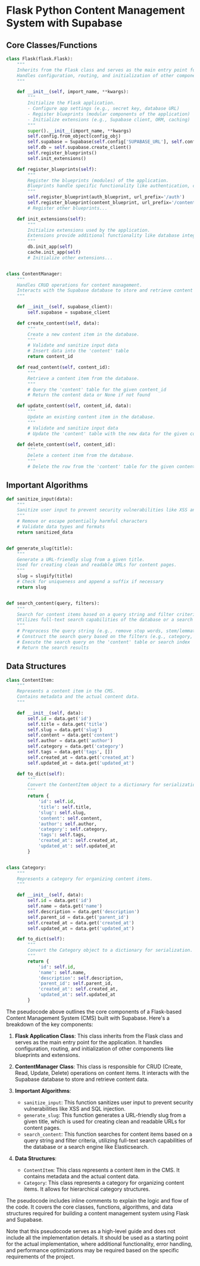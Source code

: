 # Flask Python Content Management System with Supabase

## Core Classes/Functions

```python
class Flask(flask.Flask):
    """
    Inherits from the Flask class and serves as the main entry point for the application.
    Handles configuration, routing, and initialization of other components.
    """

    def __init__(self, import_name, **kwargs):
        """
        Initialize the Flask application.
        - Configure app settings (e.g., secret key, database URL)
        - Register blueprints (modular components of the application)
        - Initialize extensions (e.g., Supabase client, ORM, caching)
        """
        super().__init__(import_name, **kwargs)
        self.config.from_object(config_obj)
        self.supabase = Supabase(self.config['SUPABASE_URL'], self.config['SUPABASE_KEY'])
        self.db = self.supabase.create_client()
        self.register_blueprints()
        self.init_extensions()

    def register_blueprints(self):
        """
        Register the blueprints (modules) of the application.
        Blueprints handle specific functionality like authentication, content management, etc.
        """
        self.register_blueprint(auth_blueprint, url_prefix='/auth')
        self.register_blueprint(content_blueprint, url_prefix='/content')
        # Register other blueprints...

    def init_extensions(self):
        """
        Initialize extensions used by the application.
        Extensions provide additional functionality like database integration, caching, etc.
        """
        db.init_app(self)
        cache.init_app(self)
        # Initialize other extensions...


class ContentManager:
    """
    Handles CRUD operations for content management.
    Interacts with the Supabase database to store and retrieve content data.
    """

    def __init__(self, supabase_client):
        self.supabase = supabase_client

    def create_content(self, data):
        """
        Create a new content item in the database.
        """
        # Validate and sanitize input data
        # Insert data into the 'content' table
        return content_id

    def read_content(self, content_id):
        """
        Retrieve a content item from the database.
        """
        # Query the 'content' table for the given content_id
        # Return the content data or None if not found

    def update_content(self, content_id, data):
        """
        Update an existing content item in the database.
        """
        # Validate and sanitize input data
        # Update the 'content' table with the new data for the given content_id

    def delete_content(self, content_id):
        """
        Delete a content item from the database.
        """
        # Delete the row from the 'content' table for the given content_id
```

## Important Algorithms

```python
def sanitize_input(data):
    """
    Sanitize user input to prevent security vulnerabilities like XSS and SQL injection.
    """
    # Remove or escape potentially harmful characters
    # Validate data types and formats
    return sanitized_data


def generate_slug(title):
    """
    Generate a URL-friendly slug from a given title.
    Used for creating clean and readable URLs for content pages.
    """
    slug = slugify(title)
    # Check for uniqueness and append a suffix if necessary
    return slug


def search_content(query, filters):
    """
    Search for content items based on a query string and filter criteria.
    Utilizes full-text search capabilities of the database or a search engine like Elasticsearch.
    """
    # Preprocess the query string (e.g., remove stop words, stem/lemmatize)
    # Construct the search query based on the filters (e.g., category, author, date range)
    # Execute the search query on the 'content' table or search index
    # Return the search results
```

## Data Structures

```python
class ContentItem:
    """
    Represents a content item in the CMS.
    Contains metadata and the actual content data.
    """

    def __init__(self, data):
        self.id = data.get('id')
        self.title = data.get('title')
        self.slug = data.get('slug')
        self.content = data.get('content')
        self.author = data.get('author')
        self.category = data.get('category')
        self.tags = data.get('tags', [])
        self.created_at = data.get('created_at')
        self.updated_at = data.get('updated_at')

    def to_dict(self):
        """
        Convert the ContentItem object to a dictionary for serialization.
        """
        return {
            'id': self.id,
            'title': self.title,
            'slug': self.slug,
            'content': self.content,
            'author': self.author,
            'category': self.category,
            'tags': self.tags,
            'created_at': self.created_at,
            'updated_at': self.updated_at
        }


class Category:
    """
    Represents a category for organizing content items.
    """

    def __init__(self, data):
        self.id = data.get('id')
        self.name = data.get('name')
        self.description = data.get('description')
        self.parent_id = data.get('parent_id')
        self.created_at = data.get('created_at')
        self.updated_at = data.get('updated_at')

    def to_dict(self):
        """
        Convert the Category object to a dictionary for serialization.
        """
        return {
            'id': self.id,
            'name': self.name,
            'description': self.description,
            'parent_id': self.parent_id,
            'created_at': self.created_at,
            'updated_at': self.updated_at
        }
```

The pseudocode above outlines the core components of a Flask-based Content Management System (CMS) built with Supabase. Here's a breakdown of the key components:

1. **Flask Application Class**: This class inherits from the Flask class and serves as the main entry point for the application. It handles configuration, routing, and initialization of other components like blueprints and extensions.

2. **ContentManager Class**: This class is responsible for CRUD (Create, Read, Update, Delete) operations on content items. It interacts with the Supabase database to store and retrieve content data.

3. **Important Algorithms**:
   - `sanitize_input`: This function sanitizes user input to prevent security vulnerabilities like XSS and SQL injection.
   - `generate_slug`: This function generates a URL-friendly slug from a given title, which is used for creating clean and readable URLs for content pages.
   - `search_content`: This function searches for content items based on a query string and filter criteria, utilizing full-text search capabilities of the database or a search engine like Elasticsearch.

4. **Data Structures**:
   - `ContentItem`: This class represents a content item in the CMS. It contains metadata and the actual content data.
   - `Category`: This class represents a category for organizing content items. It allows for hierarchical category structures.

The pseudocode includes inline comments to explain the logic and flow of the code. It covers the core classes, functions, algorithms, and data structures required for building a content management system using Flask and Supabase.

Note that this pseudocode serves as a high-level guide and does not include all the implementation details. It should be used as a starting point for the actual implementation, where additional functionality, error handling, and performance optimizations may be required based on the specific requirements of the project.